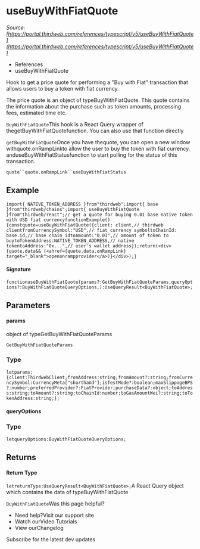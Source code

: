 # useBuyWithFiatQuote

*Source: [https://portal.thirdweb.com/references/typescript/v5/useBuyWithFiatQuote](https://portal.thirdweb.com/references/typescript/v5/useBuyWithFiatQuote)*

* References
* useBuyWithFiatQuote

Hook to get a price quote for performing a "Buy with Fiat" transaction that allows users to buy a token with fiat currency.

The price quote is an object of typeBuyWithFiatQuote.
This quote contains the information about the purchase such as token amounts, processing fees, estimated time etc.

`BuyWithFiatQuote`This hook is a React Query wrapper of thegetBuyWithFiatQuotefunction.
You can also use that function directly

`getBuyWithFiatQuote`Once you have thequote, you can open a new window withquote.onRampLinkto allow the user to buy the token with fiat currency.
anduseBuyWithFiatStatusfunction to start polling for the status of this transaction.

`quote``quote.onRampLink``useBuyWithFiatStatus`
## Example

`import{ NATIVE_TOKEN_ADDRESS }from"thirdweb";import{ base }from"thirdweb/chains";import{ useBuyWithFiatQuote }from"thirdweb/react";// get a quote for buying 0.01 base native token with USD fiat currencyfunctionExample() {constquote=useBuyWithFiatQuote({client: client,// thirdweb clientfromCurrencySymbol:"USD",// fiat currency symboltoChainId: base.id,// base chain idtoAmount:"0.01",// amount of token to buytoTokenAddress:NATIVE_TOKEN_ADDRESS,// native tokentoAddress:"0x...",// user's wallet address});return(<div>{quote.data&& (<ahref={quote.data.onRampLink} target="_blank">openonrampprovider</a>)}</div>);}`
#### Signature

`functionuseBuyWithFiatQuote(params?:GetBuyWithFiatQuoteParams,queryOptions?:BuyWithFiatQuoteQueryOptions,):UseQueryResult<BuyWithFiatQuote>;`
## Parameters

#### params

object of typeGetBuyWithFiatQuoteParams

`GetBuyWithFiatQuoteParams`
### Type

`letparams:{client:ThirdwebClient;fromAddress:string;fromAmount?:string;fromCurrencySymbol:CurrencyMeta["shorthand"];isTestMode?:boolean;maxSlippageBPS?:number;preferredProvider?:FiatProvider;purchaseData?:object;toAddress:string;toAmount?:string;toChainId:number;toGasAmountWei?:string;toTokenAddress:string;};`
#### queryOptions

### Type

`letqueryOptions:BuyWithFiatQuoteQueryOptions;`
## Returns

#### Return Type

`letreturnType:UseQueryResult<BuyWithFiatQuote>;`A React Query object which contains the data of typeBuyWithFiatQuote

`BuyWithFiatQuote`Was this page helpful?

* Need help?Visit our support site
* Watch ourVideo Tutorials
* View ourChangelog

Subscribe for the latest dev updates

